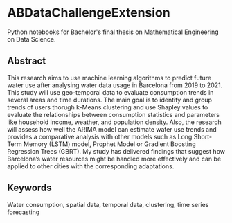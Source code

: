 # ABDataChallengeExtension
Python notebooks for Bachelor's final thesis on Mathematical Engineering on Data Science.

## Abstract
This research aims to use machine learning algorithms to predict future water use after
analysing water data usage in Barcelona from 2019 to 2021. This study will use geo-temporal
data to evaluate consumption trends in several areas and time durations. The main goal is
to identify and group trends of users thorugh k-Means clustering and use Shapley values to
evaluate the relationships between consumption statistics and parameters like household
income, weather, and population density. Also, the research will assess how well the ARIMA
model can estimate water use trends and provides a comparative analysis with other models
such as Long Short-Term Memory (LSTM) model, Prophet Model or Gradient Boosting
Regression Trees (GBRT). My study has delivered findings that suggest how Barcelona’s
water resources might be handled more effectively and can be applied to other cities with
the corresponding adaptations.


## Keywords
Water consumption, spatial data, temporal data, clustering, time series forecasting
